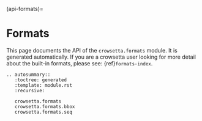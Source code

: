 (api-formats)=

# Formats

This page documents the API of the `crowsetta.formats` module.
It is generated automatically. 
If you are a crowsetta user looking for 
more detail about the built-in formats,
please see: {ref}`formats-index`.

```{eval-rst}
.. autosummary::
   :toctree: generated
   :template: module.rst
   :recursive:

   crowsetta.formats
   crowsetta.formats.bbox
   crowsetta.formats.seq
```
